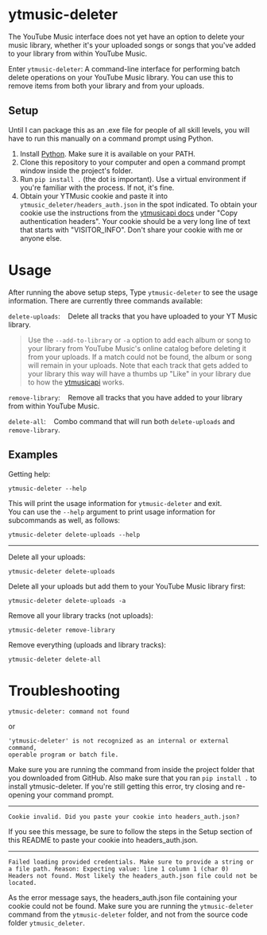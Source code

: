 # ytmusic-deleter
The YouTube Music interface does not yet have an option to delete your music library, whether it's your uploaded songs or songs that you've added to your library from within YouTube Music.

Enter `ytmusic-deleter`: A command-line interface for performing batch delete operations on your YouTube Music library. You can use this to remove items from both your library and from your uploads.

## Setup
Until I can package this as an .exe file for people of all skill levels, you will have to run this manually on a command prompt using Python.

1. Install [Python](https://www.python.org/downloads/). Make sure it is available on your PATH.
1. Clone this repository to your computer and open a command prompt window inside the project's folder.
1. Run `pip install .` (the dot is important). Use a virtual environment if you're familiar with the process. If not, it's fine.
1. Obtain your YTMusic cookie and paste it into `ytmusic_deleter/headers_auth.json` in the spot indicated. To obtain your cookie use the instructions from the [ytmusicapi docs](https://ytmusicapi.readthedocs.io/en/latest/setup.html) under "Copy authentication headers". Your cookie should be a very long line of text that starts with "VISITOR_INFO". Don't share your cookie with me or anyone else.

# Usage
After running the above setup steps, Type `ytmusic-deleter` to see the usage information. There are currently three commands available:

`delete-uploads`:&nbsp;&nbsp;&nbsp;&nbsp;Delete all tracks that you have uploaded to your YT Music library.  

>Use the `--add-to-library` or `-a` option to add each album or song to your library from YouTube Music's online catalog before deleting it from your uploads. If a match could not be found, the album or song will remain in your uploads. Note that each track that gets added to your library this way will have a thumbs up "Like" in your library due to how the [ytmusicapi](https://github.com/sigma67/ytmusicapi/) works.

`remove-library`:&nbsp;&nbsp;&nbsp;&nbsp;Remove all tracks that you have added to your library from within YouTube Music.  

`delete-all`:&nbsp;&nbsp;&nbsp;&nbsp;Combo command that will run both `delete-uploads` and `remove-library`.
## Examples

Getting help:
```
ytmusic-deleter --help
```
This will print the usage information for `ytmusic-deleter` and exit.  
You can use the `--help` argument to print usage information for subcommands as well, as follows:
```
ytmusic-deleter delete-uploads --help
```
---
Delete all your uploads:
```
ytmusic-deleter delete-uploads
```
Delete all your uploads but add them to your YouTube Music library first:
```
ytmusic-deleter delete-uploads -a
```
Remove all your library tracks (not uploads):
```
ytmusic-deleter remove-library
```
Remove everything (uploads and library tracks):
```
ytmusic-deleter delete-all
```

# Troubleshooting
```
ytmusic-deleter: command not found
```
or
```
'ytmusic-deleter' is not recognized as an internal or external command,
operable program or batch file.
```
Make sure you are running the command from inside the project folder that you downloaded from GitHub. Also make sure that you ran `pip install .` to install ytmusic-deleter. If you're still getting this error, try closing and re-opening your command prompt.

---
```
Cookie invalid. Did you paste your cookie into headers_auth.json?
```
If you see this message, be sure to follow the steps in the Setup section of this README to paste your cookie into headers_auth.json.

---
```
Failed loading provided credentials. Make sure to provide a string or a file path. Reason: Expecting value: line 1 column 1 (char 0)
Headers not found. Most likely the headers_auth.json file could not be located.
```
As the error message says, the headers_auth.json file containing your cookie could not be found. Make sure you are running the `ytmusic-deleter` command from the `ytmusic-deleter` folder, and not from the source code folder `ytmusic_deleter`.
